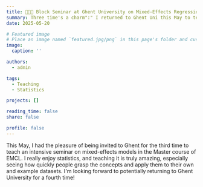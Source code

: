 ```yaml
---
title: 👩🏼‍🏫 Block Seminar at Ghent University on Mixed-Effects Regression in Psychology
summary: Three time's a charm":" I returned to Ghent Uni this May to teach an intensive seminar on statistics for the third time.
date: 2025-05-20

# Featured image
# Place an image named `featured.jpg/png` in this page's folder and customize its options here.
image:
  caption: ''

authors:
  - admin

tags:
  - Teaching
  - Statistics

projects: []

reading_time: false
share: false

profile: false
---
```

This May, I had the pleasure of being invited to Ghent for the third time to teach an intensive seminar on mixed-effects models in the Master course of EMCL. I really enjoy statistics, and teaching it is truly amazing, especially seeing how quickly people grasp the concepts and apply them to their own and example datasets. I'm looking forward to potentially returning to Ghent University for a fourth time!